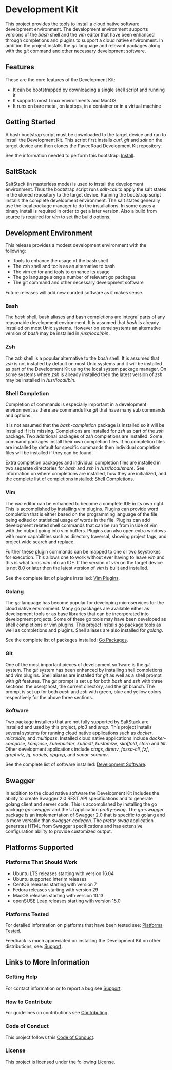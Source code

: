 # Development Kit

This project provides the tools to install a cloud native software development environment.
The development environment supports versions of the _bash_ shell and the _vim_ editor that
have been enhanced through completions and plugins to support a cloud native environment.
In addition the project installs the _go_ language and relevant packages along with
the _git_ command and other necessary development software.

## Features

These are the core features of the Development Kit:

- It can be bootstrapped by downloading a single shell script and running it
- It supports most Linux environments and MacOS
- It runs on bare metal, on laptops, in a container or in a virtual machine

## Getting Started

A bash bootstrap script must be downloaded to the target device
and run to install the Development Kit.
This script first installs _curl_, _git_ and _salt_ on the target device and then
clones the PavedRoad Development Kit repository.

See the information needed to perform this bootstrap: [Install](https://github.com/pavedroad-io/pavedroad/blob/master/devkit/INSTALL.md).

## SaltStack

SaltStack (in masterless mode) is used to install the development environment.
Thus the bootstrap script runs _salt-call_ to apply the salt states in the cloned
repository to the target device.
Running the bootstrap script installs the complete development environment.
The salt states generally use the local package manager to do the installations.
In some cases a binary install is required in order to get a later version.
Also a build from source is required for _vim_ to set the build options.

## Development Environment

This release provides a modest development environment with the following:

- Tools to enhance the usage of the bash shell
- The zsh shell and tools as an alternative to bash
- The vim editor and tools to enhance its usage
- The go language along a number of relevant go packages
- The git command and other necessary development software

Future releases will add new curated software as it makes sense.

### Bash

The _bash_ shell, bash aliases and bash completions are integral parts
of any reasonable development environment.
It is assumed that _bash_ is already installed on most Unix systems.
However on some systems an alternative version of _bash_ may be installed
in _/usr/local/bin_.

### Zsh

The _zsh_ shell is a popular alternative to the _bash_ shell.
It is assumed that _zsh_ is not installed by default on most Unix systems
and it will be installed as part of the Development Kit
using the local system package manager.
On some systems where _zsh_ is already installed then the latest version
of _zsh_ may be installed in _/usr/local/bin_.

### Shell Completion

Completion of commands is especially important in a development environment
as there are commands like _git_ that have many sub commands and options.

It is not assumed that the _bash-completion_ package is installed so it
will be installed if it is missing.
Completions are installed for _zsh_ as part of the _zsh_ package.
Two additional packages of _zsh_ completions are installed.
Some command packages install their own completion files.
If no completion files are installed by default for specific commands
then individual completion files will be installed if they can be found.

Extra completion packages and individual completion files are installed
in two separate directories for _bash_ and _zsh_ in _/usr/local/share_.
See information on where completions are installed, how they are initialized, and
the complete list of completions installed: [Shell Completions](https://github.com/pavedroad-io/pavedroad/blob/master/devkit/BOM_SHELL_COMPS.md).

### Vim

The _vim_ editor can be enhanced to become a complete IDE in its own right.
This is accomplished by installing vim plugins.
Plugins can provide word completion that is either based on the 
programming language of the file being edited or statistical usage of words in the file.
Plugins can add development related shell commands that can be run from
inside of vim with the output going into vim buffers.
Plugins can also open extra windows with more capabilities such as directory
traversal, showing project tags, and project wide search and replace.

Further these plugin commands can be mapped to one or two keystrokes for execution.
This allows one to work without ever having to leave _vim_ and this is what turns
_vim_ into an IDE.
If the version of _vim_ on the target device is not 8.0 or later then
the latest version of _vim_ is built and installed.

See the complete list of plugins installed: [Vim Plugins](https://github.com/pavedroad-io/pavedroad/blob/master/devkit/BOM_VIM_PLUGINS.md).

### Golang

The _go_ language has become popular for developing microservices for the
cloud native environment.
Many go packages are available either as development tools or as base
libraries that can be incorporated into development projects.
Some of these go tools may have been developed as shell completions or vim plugins.
This project installs go package tools as well as completions and plugins.
Shell aliases are also installed for _golang_.

See the complete list of packages installed: [Go Packages](https://github.com/pavedroad-io/pavedroad/blob/master/devkit/BOM_GO_PACKAGES.md).

### Git

One of the most important pieces of development software is the _git_ system.
The _git_ system has been enhanced by installing shell completions and vim plugins.
Shell aliases are installed for _git_ as well as a shell prompt with _git_ features.
The _git_ prompt is set up for both _bash_ and _zsh_ with three sections:
the user@host, the current directory, and the git branch.
The prompt is set up for both _bash_ and _zsh_ with green, blue and yellow
colors respectively for the above three sections.

### Software

Two package installers that are not fully supported by SaltStack are installed
and used by this project, _pip3_ and _snap_.
This project installs several systems for running cloud native applications
such as _docker_, _microk8s_, and _multipass_.
Installed cloud native applications include _docker-compose_, _kompose_, _kubebuilder_,
_kubectl_, _kustomize_, _skaffold_, _stern_ and _tilt_.
Other development applications include _ctags_, _direnv_, _fossa-cli_, _fzf_, _graphviz_,
_jq_, _nodejs_, _ripgrep_, and _sonar-scanner_.

See the complete list of software installed: [Development Software](/devkit/BOM_DEV_SOFTWARE.md).

## Swagger

In addition to the cloud native software the Development Kit includes the ability to create
Swagger 2.0 REST API specifications and to generate golang client and server code.
This is accomplished by installing the go package _go-swagger_ and the 
UI application _pretty-swag_.
The _go-swagger_ package is an implementation of Swagger 2.0 that is specific to golang
and is more versatile than _swagger-codegen_.
The _pretty-swag_ application generates HTML from Swagger specifications and has
extensive configuration ability to provide customized output.

## Platforms Supported

### Platforms That Should Work
- Ubuntu LTS releases starting with version 16.04
- Ubuntu supported interim releases
- CentOS releases starting with version 7
- Fedora releases starting with version 29
- MacOS releases starting with version 10.13
- openSUSE Leap releases starting with version 15.0

### Platforms Tested

For detailed information on platforms that have been tested see:
[Platforms Tested](https://github.com/pavedroad-io/pavedroad/blob/master/devkit/PLATFORMS.md).

Feedback is much appreciated on installing the Development Kit on other distributions,
see: [Support](https://github.com/pavedroad-io/pavedroad/blob/master/SUPPORT.md).

## Links to More Information

### Getting Help
For contact information or to report a bug see [Support](https://github.com/pavedroad-io/pavedroad/blob/master/SUPPORT.md).
### How to Contribute
For guidelines on contributions see [Contributing](https://github.com/pavedroad-io/pavedroad/blob/master/CONTRIBUTING.md).
### Code of Conduct
This project follows this [Code of Conduct](https://github.com/pavedroad-io/pavedroad/blob/master/CODE_OF_CONDUCT.md).
### License
This project is licensed under the following [License](https://github.com/pavedroad-io/pavedroad/blob/master/LICENSE).

